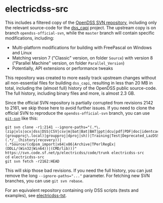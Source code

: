 # electricdss-src
This includes a filtered copy of the [OpenDSS SVN repository](https://svn.code.sf.net/p/electricdss/code/trunk), including only the relevant source-code for the [dss_capi](https://github.com/PMeira/dss_capi/) project.
The upstream copy is on branch `opendss-official-svn`, while the `master` branch will contain specific modifications, including:

- Multi-platform modifications for building with FreePascal on Windows and Linux
- Matching version 7 ("Classic" version, on folder `Source`) with version 8 ("Parallel Machine" version, on folder `Parallel_Version`)
- Potentially, API extensions or performance tweaks

This repository was created to more easily track upstream changes without all non-essential files for building `dss_capi`, resulting in less than 20 MB in total, including the (almost full) history of the OpenDSS public source-code. The full history, including binary files and more, is almost 2.3 GB.

Since the official SVN repository is partially corrupted from revisions 2142 to 2161, we skip those here to avoid further issues.
If you need to clone the official SVN to reproduce the `opendss-official-svn` branch, you can use [`git-svn`](https://git-scm.com/docs/git-svn) like this:

```
git svn clone -r1:2141 --ignore-paths="(.*\.(zip|xls|ocx|dss|DSS|CSV|csv|m|bat|Bat|BAT|ppt|dcu|pdf|PDF|doc|identcache|dll|ico|tlb|docx|bdsgroup|todo|res|png|PNG|html|bat|rc|(groupproj\.local)|groupproj|dproj|sh))|Training|Test|Deprecated_LazDSS|Doc|Distrib|Design|MyOpenDSS|(.*/__(history|recovery))|(.*Source/(cdpsm_import|x64|x86|Archive|TPerlRegEx|(DDLL/(Win32|Win64))|(CMD/lib)))" https://svn.code.sf.net/p/electricdss/code/trunk electricdss-src
cd electricdss-src
git svn fetch -r2162:HEAD
```

This will skip those bad revisions. If you need the full history, you can just remove the long `--ignore-paths="..."` parameter. For fetching new SVN branches, you can use `git svn rebase`.

For an equivalent repository containing only DSS scripts (tests and examples), see [electricdss-tst](https://github.com/PMeira/electricdss-tst/).
